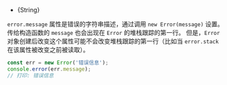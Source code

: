 
* {String}

`error.message` 属性是错误的字符串描述，通过调用 `new Error(message)` 设置。
传给构造函数的 `message` 也会出现在 `Error` 的堆栈跟踪的第一行。
但是，`Error` 对象创建后改变这个属性可能不会改变堆栈跟踪的第一行（比如当 `error.stack` 在该属性被改变之前被读取）。

```js
const err = new Error('错误信息');
console.error(err.message);
// 打印: 错误信息
```

